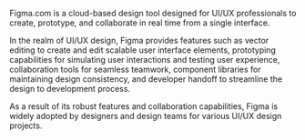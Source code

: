 Figma.com is a cloud-based design tool designed for UI/UX professionals to create, prototype, and collaborate in real time from a single interface.

In the realm of UI/UX design, Figma provides features such as vector editing to create and edit scalable user interface elements, prototyping capabilities for simulating user interactions and testing user experience, collaboration tools for seamless teamwork, component libraries for maintaining design consistency, and developer handoff to streamline the design to development process.

As a result of its robust features and collaboration capabilities, Figma is widely adopted by designers and design teams for various UI/UX design projects.
